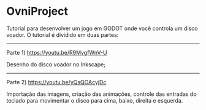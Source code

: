 # OvniProject

Tutorial para desenvolver um jogo em GODOT onde você controla um disco voador. O tutorial é dividido em duas partes: 

------------------------------

Parte 1)  https://youtu.be/R9MvgfWnV-U

Desenho do disco voador no Inkscape; 

------------------------------

Parte 2)  https://youtu.be/yQsQOAcyjDc

Importação das imagens, criação das animações, controle das entradas do teclado para movimentar o disco para cima, baixo, direita e esquerda.
